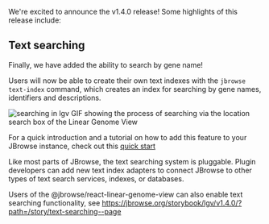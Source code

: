 We're excited to announce the v1.4.0 release! Some highlights of this release
include:

## Text searching

Finally, we have added the ability to search by gene name!

Users will now be able to create their own text indexes with the `jbrowse text-index` command, which creates an index for searching by gene names, identifiers and descriptions.

![searching in lgv](https://user-images.githubusercontent.com/45598764/132396329-f3fa9ed4-ace4-40b6-8eff-8289bbd3d2ca.gif)
GIF showing the process of searching via the location search box of the Linear Genome View

For a quick introduction and a tutorial on how to add this feature to your JBrowse instance, check out this [quick start](/docs/quickstart_web#indexing-feature-names-for-searching)

Like most parts of JBrowse, the text searching system is pluggable. Plugin developers can add new text index adapters to connect JBrowse to other types of text search services, indexes, or databases.

Users of the @jbrowse/react-linear-genome-view can also enable text searching functionality, see https://jbrowse.org/storybook/lgv/v1.4.0/?path=/story/text-searching--page
